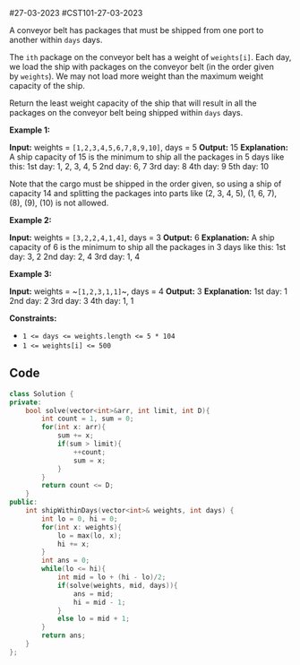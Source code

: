 #27-03-2023 
#CST101-27-03-2023 

A conveyor belt has packages that must be shipped from one port to another within `days` days.

The `ith` package on the conveyor belt has a weight of `weights[i]`. Each day, we load the ship with packages on the conveyor belt (in the order given by `weights`). We may not load more weight than the maximum weight capacity of the ship.

Return the least weight capacity of the ship that will result in all the packages on the conveyor belt being shipped within `days` days.

**Example 1:**

**Input:** weights = `[1,2,3,4,5,6,7,8,9,10]`, days = 5
**Output:** 15
**Explanation:** A ship capacity of 15 is the minimum to ship all the packages in 5 days like this:
1st day: 1, 2, 3, 4, 5
2nd day: 6, 7
3rd day: 8
4th day: 9
5th day: 10

Note that the cargo must be shipped in the order given, so using a ship of capacity 14 and splitting the packages into parts like (2, 3, 4, 5), (1, 6, 7), (8), (9), (10) is not allowed.

**Example 2:**

**Input:** weights = `[3,2,2,4,1,4]`, days = 3
**Output:** 6
**Explanation:** A ship capacity of 6 is the minimum to ship all the packages in 3 days like this:
1st day: 3, 2
2nd day: 2, 4
3rd day: 1, 4

**Example 3:**

**Input:** weights = ~`[1,2,3,1,1]`~, days = 4
**Output:** 3
**Explanation:**
1st day: 1
2nd day: 2
3rd day: 3
4th day: 1, 1

**Constraints:**

-   `1 <= days <= weights.length <= 5 * 104`
-   `1 <= weights[i] <= 500`

## Code

```cpp
class Solution {
private: 
    bool solve(vector<int>&arr, int limit, int D){
        int count = 1, sum = 0;
        for(int x: arr){
            sum += x;
            if(sum > limit){
                ++count;
                sum = x;
            }
        }
        return count <= D;
    }
public:
    int shipWithinDays(vector<int>& weights, int days) {
        int lo = 0, hi = 0;
        for(int x: weights){
            lo = max(lo, x);
            hi += x;
        }
        int ans = 0;
        while(lo <= hi){
            int mid = lo + (hi - lo)/2;
            if(solve(weights, mid, days)){
                ans = mid;
                hi = mid - 1;
            }
            else lo = mid + 1;
        }
        return ans;
    }
};
```